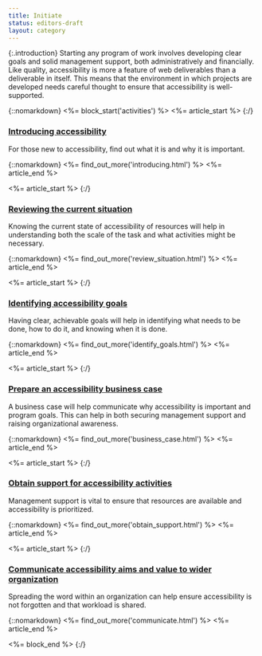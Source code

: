 ```yaml
---
title: Initiate
status: editors-draft
layout: category
---
```


{:.introduction}
Starting any program of work involves developing clear goals and solid management support, both administratively and financially. Like quality, accessibility is more a feature of web deliverables than a deliverable in itself. This means that the environment in which projects are developed needs careful thought to ensure that accessibility is well-supported.

{::nomarkdown}
<%= block_start('activities') %>
<%= article_start %>
{:/}

### [Introducing accessibility](introducing.html)

For those new to accessibility, find out what it is and why it is important.

{::nomarkdown}
<%= find_out_more('introducing.html') %>
<%= article_end %>

<%= article_start %>
{:/}

### [Reviewing the current situation](review_situation.html)

Knowing the current state of accessibility of resources will help in understanding both the scale of the task and what activities might be necessary.

{::nomarkdown}
<%= find_out_more('review_situation.html') %>
<%= article_end %>

<%= article_start %>
{:/}

### [Identifying accessibility goals](identify_goals.html)

Having clear, achievable goals will help in identifying what needs to be done, how to do it, and knowing when it is done.

{::nomarkdown}
<%= find_out_more('identify_goals.html') %>
<%= article_end %>

<%= article_start %>
{:/}

### [Prepare an accessibility business case](business_case.html)

A business case will help communicate why accessibility is important and program goals. This can help in both securing management support and raising organizational awareness.

{::nomarkdown}
<%= find_out_more('business_case.html') %>
<%= article_end %>

<%= article_start %>
{:/}

### [Obtain support for accessibility activities](obtain_support.html)

Management support is vital to ensure that resources are available and accessibility is prioritized.

{::nomarkdown}
<%= find_out_more('obtain_support.html') %>
<%= article_end %>

<%= article_start %>
{:/}

### [Communicate accessibility aims and value to wider organization](communicate.html)

Spreading the word within an organization can help ensure accessibility is not forgotten and that workload is shared.

{::nomarkdown}
<%= find_out_more('communicate.html') %>
<%= article_end %>

<%= block_end %>
{:/}